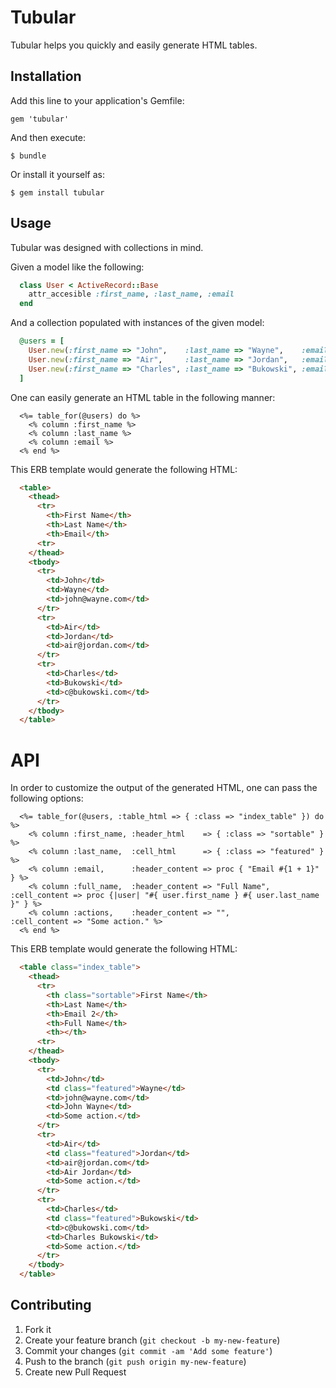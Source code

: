 # Tubular

Tubular helps you quickly and easily generate HTML tables.

## Installation

Add this line to your application's Gemfile:

    gem 'tubular'

And then execute:

    $ bundle

Or install it yourself as:

    $ gem install tubular

## Usage

Tubular was designed with collections in mind.

Given a model like the following:

```ruby
  class User < ActiveRecord::Base
    attr_accesible :first_name, :last_name, :email
  end
```

And a collection populated with instances of the given model:

```ruby
  @users = [
    User.new(:first_name => "John",    :last_name => "Wayne",    :email => "john@wayne.com"),
    User.new(:first_name => "Air",     :last_name => "Jordan",   :email => "air@jordan.com"),
    User.new(:first_name => "Charles", :last_name => "Bukowski", :email => "c@bukowski.com")
  ]
```

One can easily generate an HTML table in the following manner:

```erb
  <%= table_for(@users) do %>
    <% column :first_name %>
    <% column :last_name %>
    <% column :email %>
  <% end %>
```

This ERB template would generate the following HTML:

```html
  <table>
    <thead>
      <tr>
        <th>First Name</th>
        <th>Last Name</th>
        <th>Email</th>
      <tr>
    </thead>
    <tbody>
      <tr>
        <td>John</td>
        <td>Wayne</td>
        <td>john@wayne.com</td>
      </tr>
      <tr>
        <td>Air</td>
        <td>Jordan</td>
        <td>air@jordan.com</td>
      </tr>
      <tr>
        <td>Charles</td>
        <td>Bukowski</td>
        <td>c@bukowski.com</td>
      </tr>
    </tbody>
  </table>
```

# API

In order to customize the output of the generated HTML, one can pass the following
options:

```erb
  <%= table_for(@users, :table_html => { :class => "index_table" }) do %>
    <% column :first_name, :header_html    => { :class => "sortable" } %> 
    <% column :last_name,  :cell_html      => { :class => "featured" } %> 
    <% column :email,      :header_content => proc { "Email #{1 + 1}" } %>
    <% column :full_name,  :header_content => "Full Name", :cell_content => proc {|user| "#{ user.first_name } #{ user.last_name }" } %>
    <% column :actions,    :header_content => "",          :cell_content => "Some action." %>
  <% end %>
```
This ERB template would generate the following HTML:

```html
  <table class="index_table">
    <thead>
      <tr>
        <th class="sortable">First Name</th>
        <th>Last Name</th>
        <th>Email 2</th>
        <th>Full Name</th>
        <th></th>
      <tr>
    </thead>
    <tbody>
      <tr>
        <td>John</td>
        <td class="featured">Wayne</td>
        <td>john@wayne.com</td>
        <td>John Wayne</td>
        <td>Some action.</td>
      </tr>
      <tr>
        <td>Air</td>
        <td class="featured">Jordan</td>
        <td>air@jordan.com</td>
        <td>Air Jordan</td>
        <td>Some action.</td>
      </tr>
      <tr>
        <td>Charles</td>
        <td class="featured">Bukowski</td>
        <td>c@bukowski.com</td>
        <td>Charles Bukowski</td>
        <td>Some action.</td>
      </tr>
    </tbody>
  </table>
```

## Contributing

1. Fork it
2. Create your feature branch (`git checkout -b my-new-feature`)
3. Commit your changes (`git commit -am 'Add some feature'`)
4. Push to the branch (`git push origin my-new-feature`)
5. Create new Pull Request
